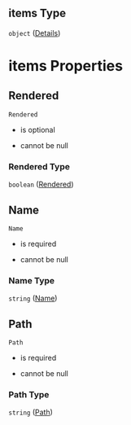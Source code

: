 ## items Type

`object` ([Details](index-properties-channels-items.md))

# items Properties



## Rendered



`Rendered`

*   is optional

*   cannot be null



### Rendered Type

`boolean` ([Rendered](index-properties-channels-items-properties-rendered.md))

## Name



`Name`

*   is required

*   cannot be null



### Name Type

`string` ([Name](index-properties-channels-items-properties-name.md))

## Path



`Path`

*   is required

*   cannot be null



### Path Type

`string` ([Path](index-properties-channels-items-properties-path.md))
